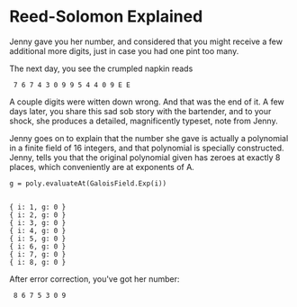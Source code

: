 
# Reed-Solomon Explained

Jenny gave you her number, and considered that you might receive a
few additional more digits, just in case you had one pint too many.


The next day, you see the crumpled napkin reads
```
 7 6 7 4 3 0 9 9 5 4 4 0 9 E E
```

A couple digits were witten down wrong. And that was the end of it.
A few days later, you share this sad sob story with the bartender,
and to your shock, she produces a detailed, magnificently typeset, note from Jenny.


Jenny goes on to explain that the number she gave is actually a polynomial
in a finite field of 16 integers, and that polynomial is specially constructed.
Jenny, tells you that the original polynomial given has zeroes at exactly
8 places, which conveniently are at exponents of A.
```
g = poly.evaluateAt(GaloisField.Exp(i))


{ i: 1, g: 0 }
{ i: 2, g: 0 }
{ i: 3, g: 0 }
{ i: 4, g: 0 }
{ i: 5, g: 0 }
{ i: 6, g: 0 }
{ i: 7, g: 0 }
{ i: 8, g: 0 }
```

After error correction, you've got her number:
```
 8 6 7 5 3 0 9
```